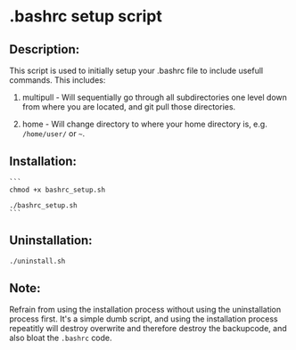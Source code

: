 # .bashrc setup script

## Description:

This script is used to initially setup your .bashrc file to include usefull commands. 
This includes: 
1. multipull - Will sequentially go through all subdirectories one level down from where you are located, and git pull those directories.

2. home - Will change directory to where your home directory is, e.g. `/home/user/` or `~`.


## Installation:
	```
	chmod +x bashrc_setup.sh

	./bashrc_setup.sh
	```

## Uninstallation:
`./uninstall.sh`

## Note:

Refrain from using the installation process without using the uninstallation process first. It's a simple dumb script, and using the installation process repeatitly will destroy overwrite and therefore destroy the backupcode, and also bloat the `.bashrc` code.